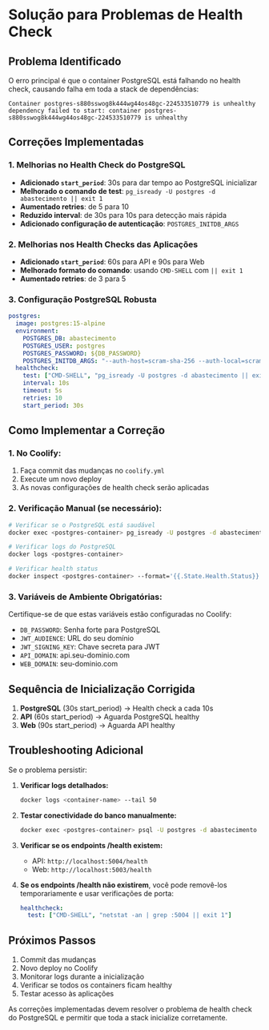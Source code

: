 # Solução para Problemas de Health Check

## Problema Identificado

O erro principal é que o container PostgreSQL está falhando no health check, causando falha em toda a stack de dependências:

```
Container postgres-s880sswog8k444wg44os48gc-224533510779 is unhealthy
dependency failed to start: container postgres-s880sswog8k444wg44os48gc-224533510779 is unhealthy
```

## Correções Implementadas

### 1. **Melhorias no Health Check do PostgreSQL**

- **Adicionado `start_period`**: 30s para dar tempo ao PostgreSQL inicializar
- **Melhorado o comando de test**: `pg_isready -U postgres -d abastecimento || exit 1`
- **Aumentado retries**: de 5 para 10
- **Reduzido interval**: de 30s para 10s para detecção mais rápida
- **Adicionado configuração de autenticação**: `POSTGRES_INITDB_ARGS`

### 2. **Melhorias nos Health Checks das Aplicações**

- **Adicionado `start_period`**: 60s para API e 90s para Web
- **Melhorado formato do comando**: usando `CMD-SHELL` com `|| exit 1`
- **Aumentado retries**: de 3 para 5

### 3. **Configuração PostgreSQL Robusta**

```yaml
postgres:
  image: postgres:15-alpine
  environment:
    POSTGRES_DB: abastecimento
    POSTGRES_USER: postgres
    POSTGRES_PASSWORD: ${DB_PASSWORD}
    POSTGRES_INITDB_ARGS: "--auth-host=scram-sha-256 --auth-local=scram-sha-256"
  healthcheck:
    test: ["CMD-SHELL", "pg_isready -U postgres -d abastecimento || exit 1"]
    interval: 10s
    timeout: 5s
    retries: 10
    start_period: 30s
```

## Como Implementar a Correção

### 1. **No Coolify:**

1. Faça commit das mudanças no `coolify.yml`
2. Execute um novo deploy
3. As novas configurações de health check serão aplicadas

### 2. **Verificação Manual (se necessário):**

```bash
# Verificar se o PostgreSQL está saudável
docker exec <postgres-container> pg_isready -U postgres -d abastecimento

# Verificar logs do PostgreSQL
docker logs <postgres-container>

# Verificar health status
docker inspect <postgres-container> --format='{{.State.Health.Status}}'
```

### 3. **Variáveis de Ambiente Obrigatórias:**

Certifique-se de que estas variáveis estão configuradas no Coolify:

- `DB_PASSWORD`: Senha forte para PostgreSQL
- `JWT_AUDIENCE`: URL do seu domínio
- `JWT_SIGNING_KEY`: Chave secreta para JWT
- `API_DOMAIN`: api.seu-dominio.com
- `WEB_DOMAIN`: seu-dominio.com

## Sequência de Inicialização Corrigida

1. **PostgreSQL** (30s start_period) → Health check a cada 10s
2. **API** (60s start_period) → Aguarda PostgreSQL healthy
3. **Web** (90s start_period) → Aguarda API healthy

## Troubleshooting Adicional

Se o problema persistir:

1. **Verificar logs detalhados:**
   ```bash
   docker logs <container-name> --tail 50
   ```

2. **Testar conectividade do banco manualmente:**
   ```bash
   docker exec <postgres-container> psql -U postgres -d abastecimento -c "SELECT 1;"
   ```

3. **Verificar se os endpoints /health existem:**
   - API: `http://localhost:5004/health`
   - Web: `http://localhost:5003/health`

4. **Se os endpoints /health não existirem**, você pode removê-los temporariamente e usar verificações de porta:
   ```yaml
   healthcheck:
     test: ["CMD-SHELL", "netstat -an | grep :5004 || exit 1"]
   ```

## Próximos Passos

1. Commit das mudanças
2. Novo deploy no Coolify
3. Monitorar logs durante a inicialização
4. Verificar se todos os containers ficam healthy
5. Testar acesso às aplicações

As correções implementadas devem resolver o problema de health check do PostgreSQL e permitir que toda a stack inicialize corretamente.